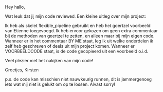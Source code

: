 Hey hallo,

Wat leuk dat jij mijn code reviewed.
Een kleine uitleg over mijn project:

Ik heb als skelet flexible_pipeline gebruikt en heb het goertzel voorbeeld van Etienne toegevoegd.
Ik heb ervoor gekozen om geen extra commentaar bij de methoden van goertzel te zetten, en alleen maar bij mijn eigen code.
Wanneer er in het commentaar BY ME staat, leg ik uit welke onderdelen ik zelf heb geschreven of deels uit mijn project komen.
Wanneer er VOORBEELDCODE staat, is de code gecopieerd uit een voorbeeld o.i.d.

Veel plezier met het nakijken van mijn code!

Groetjes,
Kirsten

p.s. de code kan misschien niet nauwkeurig runnen, dit is jammergenoeg iets wat mij niet is gelukt om op te lossen. Alvast sorry!
